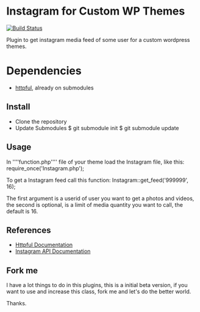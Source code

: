 Instagram for Custom WP Themes
==============================

[![Build Status](https://secure.travis-ci.org/egermano/Instagram-for-Custom-WP-Themes.png?branch=master)](http://travis-ci.org/egermano/Instagram-for-Custom-WP-Themes)

Plugin to get instagram media feed of some user for a custom wordpress themes.

# Dependencies

* [httpful](https://github.com/nategood/httpful), already on submodules

Install 
-------------

* Clone the repository
* Update Submodules
    $ git submodule init
    $ git submodule update

Usage
-------------
    
In ''''function.php'''' file of your theme load the Instagram file, like this:
    require_once('Instagram.php');

To get a Instagram feed call this function:
    Instagram::get_feed('999999', 16);

The first argument is a userid of user you want to get a photos and videos, the second is optional, is a limit of media quantity you want to call, the default is 16.

References
-------------

* [Httpful Documentation](http://phphttpclient.com/)
* [Instagram API Documentation](http://instagram.com/developer/)

Fork me
-------------

I have a lot things to do in this plugins, this is a initial beta version, if you want to use and increase this class, fork me and let's do the better world.

Thanks.